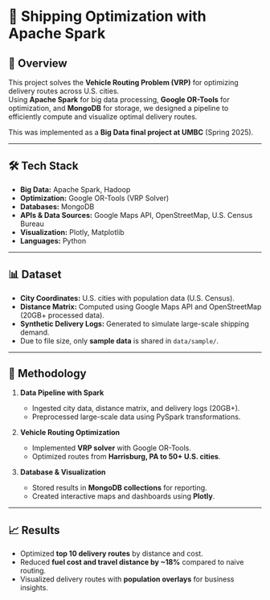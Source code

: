 # 🚚 Shipping Optimization with Apache Spark

## 📌 Overview
This project solves the **Vehicle Routing Problem (VRP)** for optimizing delivery routes across U.S. cities.  
Using **Apache Spark** for big data processing, **Google OR-Tools** for optimization, and **MongoDB** for storage, we designed a pipeline to efficiently compute and visualize optimal delivery routes.  

This was implemented as a **Big Data final project at UMBC** (Spring 2025).

---

## 🛠️ Tech Stack
- **Big Data:** Apache Spark, Hadoop  
- **Optimization:** Google OR-Tools (VRP Solver)  
- **Databases:** MongoDB  
- **APIs & Data Sources:** Google Maps API, OpenStreetMap, U.S. Census Bureau  
- **Visualization:** Plotly, Matplotlib  
- **Languages:** Python  

---

## 📊 Dataset
- **City Coordinates:** U.S. cities with population data (U.S. Census).  
- **Distance Matrix:** Computed using Google Maps API and OpenStreetMap (20GB+ processed data).  
- **Synthetic Delivery Logs:** Generated to simulate large-scale shipping demand.  
- Due to file size, only **sample data** is shared in `data/sample/`.

---

## 🔎 Methodology
1. **Data Pipeline with Spark**  
   - Ingested city data, distance matrix, and delivery logs (20GB+).  
   - Preprocessed large-scale data using PySpark transformations.  

2. **Vehicle Routing Optimization**  
   - Implemented **VRP solver** with Google OR-Tools.  
   - Optimized routes from **Harrisburg, PA to 50+ U.S. cities**.  

3. **Database & Visualization**  
   - Stored results in **MongoDB collections** for reporting.  
   - Created interactive maps and dashboards using **Plotly**.  

---

## 📈 Results
- Optimized **top 10 delivery routes** by distance and cost.  
- Reduced **fuel cost and travel distance by ~18%** compared to naive routing.  
- Visualized delivery routes with **population overlays** for business insights.  

